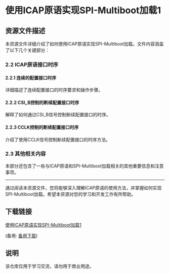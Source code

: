 # 使用ICAP原语实现SPI-Multiboot加载1

## 资源文件描述

本资源文件详细介绍了如何使用ICAP原语实现SPI-Multiboot加载。文件内容涵盖了以下几个关键部分：

### 2.2 ICAP原语接口时序

#### 2.2.1 连续的配置接口时序
详细描述了连续配置接口的时序要求和操作步骤。

#### 2.2.2 CSI_B控制的断续配置接口时序
解释了如何通过CSI_B信号控制断续配置接口的时序。

#### 2.2.3 CCLK控制的断续配置接口时序
介绍了使用CCLK信号控制断续配置接口的时序方法。

### 2.3 其他相关内容

本部分还包含了一些与ICAP原语和SPI-Multiboot加载相关的其他重要信息和注意事项。

---

通过阅读本资源文件，您将能够深入理解ICAP原语的使用方法，并掌握如何实现SPI-Multiboot加载。希望本资源对您的学习和开发工作有所帮助。

## 下载链接
[使用ICAP原语实现SPI-Multiboot加载1](https://pan.quark.cn/s/579f71955f3f) 

(备用: [备用下载](https://pan.baidu.com/s/1Xpj_sjw_QrL07MVKCt3SiA?pwd=1234))

## 说明

该仓库仅用于学习交流，请勿用于商业用途。
